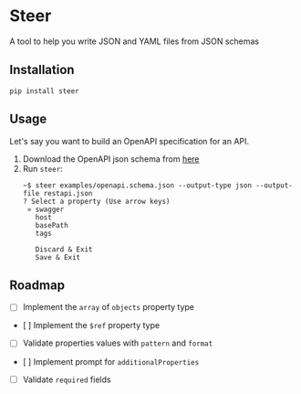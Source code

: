 # Steer

A tool to help you write JSON and YAML files from JSON schemas

## Installation

```shell
pip install steer
```

## Usage

Let's say you want to build an OpenAPI specification for an API.

1. Download the OpenAPI json schema from [here](https://github.com/OAI/OpenAPI-Specification/blob/main/schemas/v2.0/schema.json)
1. Run `steer`:
    ```
    ~$ steer examples/openapi.schema.json --output-type json --output-file restapi.json
    ? Select a property (Use arrow keys)
     » swagger
       host
       basePath
       tags

       Discard & Exit
       Save & Exit
    ```

## Roadmap

- [ ] Implement the `array` of `objects` property type
- [ ] Implement the `$ref` property type
- [ ] Validate properties values with `pattern` and `format`
- [ ] Implement prompt for `additionalProperties`
- [ ] Validate `required` fields
